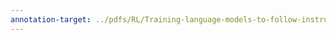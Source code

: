 ```yaml
---
annotation-target: ../pdfs/RL/Training-language-models-to-follow-instructions-with-human-feedback.pdf
---
```

